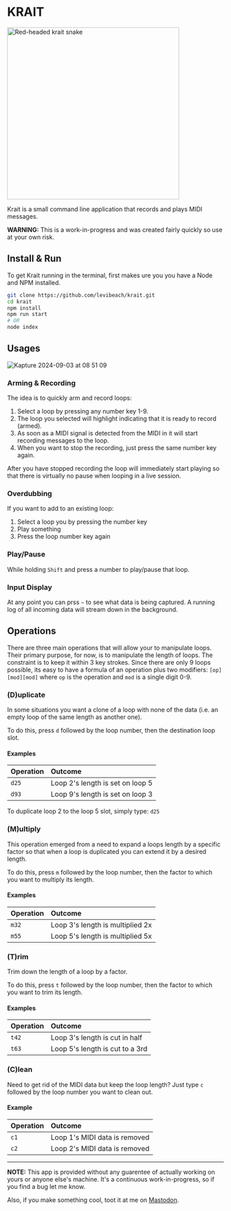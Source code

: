 # KRAIT

<img src="https://upload.wikimedia.org/wikipedia/commons/5/55/Red-headed_Krait.jpg" alt="Red-headed krait snake" width="400"/>


Krait is a small command line application that records and plays MIDI messages.

**WARNING:** This is a work-in-progress and was created fairly quickly so use at your own risk.

## Install & Run

To get Krait running in the terminal, first makes ure you you have a Node and NPM installed.

```bash
git clone https://github.com/levibeach/krait.git
cd krait
npm install
npm run start
# OR
node index
```

## Usages

![Kapture 2024-09-03 at 08 51 09](https://github.com/user-attachments/assets/6e8f19eb-0b9c-40b4-bba7-880c18ae3a54)

### Arming & Recording

The idea is to quickly arm and record loops:

1. Select a loop by pressing any number key 1-9.
2. The loop you selected will highlight indicating that it is ready to record (armed).
2. As soon as a MIDI signal is detected from the MIDI in it will start recording messages to the loop.
3. When you want to stop the recording, just press the same number key again.

After you have stopped recording the loop will immediately start playing so that there is virtually no pause when looping in a live session.

### Overdubbing

If you want to add to an existing loop:

1. Select a loop you by pressing the number key
2. Play something
3. Press the loop number key again

### Play/Pause

While holding `Shift` and press a number to play/pause that loop.
### Input Display

At any point you can prss `~` to see what data is being captured. A running log of all incoming data will stream down in the background.

## Operations

There are three main operations that will allow your to manipulate loops. Their primary purpose, for now, is to manipulate the length of loops. The constraint is to keep it within 3 key strokes. Since there are only 9 loops possible, its easy to have a formula of an operation plus two modifiers: `[op][mod][mod]` where `op` is the operation and `mod` is a single digit 0-9.


### (D)uplicate

In some situations you want a clone of a loop with none of the data (i.e. an empty loop of the same length as another one). 

To do this, press `d` followed by the loop number, then the destination loop slot.

#### Examples

| Operation | Outcome                          |
| :-------- | :------------------------------- |
| `d25`     | Loop 2's length is set on loop 5 |
| `d93`     | Loop 9's length is set on loop 3 |

To duplicate loop 2 to the loop 5 slot, simply type: `d25`

### (M)ultiply

This operation emerged from a need to expand a loops length by a specific factor so that when a loop is duplicated you can extend it by a desired length.

To do this, press `m` followed by the loop number, then the factor to which you want to multiply its length.

#### Examples

| Operation | Outcome                          |
| :-------- | :------------------------------- |
| `m32`     | Loop 3's length is multiplied 2x |
| `m55`     | Loop 5's length is multiplied 5x |

### (T)rim

Trim down the length of a loop by a factor.

To do this, press `t` followed by the loop number, then the factor to which you want to trim its length.

#### Examples

| Operation | Outcome                          |
| :-------- | :------------------------------- |
| `t42`     | Loop 3's length is cut in half   |
| `t63`     | Loop 5's length is cut to a 3rd |

### (C)lean

Need to get rid of the MIDI data but keep the loop length? Just type `c` followed by the loop number you want to clean out.

#### Example
| Operation | Outcome                       |
| --------- | :---------------------------- |
| `c1`      | Loop 1's MIDI data is removed |
| `c2`      | Loop 2's MIDI data is removed |

---

**NOTE:** This app is provided without any guarentee of actually working on yours or anyone else's machine. It's a continuous work-in-progress, so if you find a bug let me know.

Also, if you make something cool, toot it at me on [Mastodon](https://merveilles.town/deck/@levibeach).
